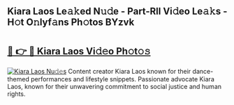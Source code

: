 ## Kiara Laos Le𝚊𝚔ed N𝚞𝚍e - Part-Rll Vi𝚍eo Le𝚊𝚔s - H𝚘t O𝚗lyf𝚊ns Ph𝚘tos BYzvk

# <h2><a href="http://hf15lf4.feru.top/?c=Kiara+Laos">🔗 👉 🔴 Kiara Laos Vi𝚍𝚎o Ph𝚘t𝚘𝚜</a></h2>

[![Kiara Laos Nu𝚍𝚎s](https://i.imgur.com/0TWrTi3.gif)](http://hf15lf4.feru.top/?c=Kiara+Laos)
Content creator Kiara Laos known for their dance-themed performances and lifestyle snippets. Passionate advocate Kiara Laos, known for their unwavering commitment to social justice and human rights. 
